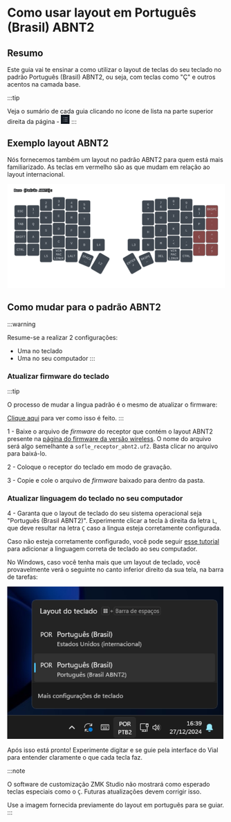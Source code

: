 # Como usar layout em Português (Brasil) ABNT2

## Resumo

Este guia vai te ensinar a como utilizar o layout de teclas do seu teclado no padrão Português (Brasil) ABNT2, ou seja, com teclas como "Ç" e outros acentos na camada base.

:::tip

Veja o sumário de cada guia clicando no ícone de lista na parte superior direita da página - <img src="/img/icone-sumario.png" alt="Exemplo" width="20" />
:::

## Exemplo layout ABNT2

Nós fornecemos também um layout no padrão ABNT2 para quem está mais familiarizado. As teclas em vermelho são as que mudam em relação ao layout internacional.

<img src="/img/base_abnt.svg" alt="Exemplo" width="800" />

## Como mudar para o padrão ABNT2

:::warning

Resume-se a realizar 2 configurações:
- Uma no teclado
- Uma no seu computador
:::

### Atualizar firmware do teclado

:::tip

O processo de mudar a lingua padrão é o mesmo de atualizar o firmware:

[Clique aqui](./COMO_ATUALIZAR_FIRMWARE.md) para ver como isso é feito.
:::

1 - Baixe o arquivo de _firmware_ do receptor que contém o layout ABNT2 presente na [página do firmware da versão wireless](https://github.com/TergoTeclados/zmk-config-tergo-sofle/releases/). O nome do arquivo será algo semelhante a `sofle_receptor_abnt2.uf2`. Basta clicar no arquivo para baixá-lo.

2 - Coloque o receptor do teclado em modo de gravação.

3 - Copie e cole o arquivo de _firmware_ baixado para dentro da pasta.

### Atualizar linguagem do teclado no seu computador

4 - Garanta que o layout de teclado do seu sistema operacional seja "Português (Brasil ABNT2)". Experimente clicar a tecla à direita da letra `L`, que deve resultar na letra `Ç` caso a lingua esteja corretamente configurada.

Caso não esteja corretamente configurado, você pode seguir [esse tutorial](https://tecnoblog.net/responde/como-configurar-o-teclado-de-um-notebook-windows-abnt-e-abnt2/) para adicionar a linguagem correta de teclado ao seu computador.

No Windows, caso você tenha mais que um layout de teclado, você provavelmente verá o seguinte no canto inferior direito da sua tela, na barra de tarefas:

<img src="/img/teclados_no_windows.png" alt="Exemplo" width="500" />

Após isso está pronto! Experimente digitar e se guie pela interface do Vial para entender claramente o que cada tecla faz.

:::note

O software de customização ZMK Studio não mostrará como esperado teclas especiais como o `Ç`. Futuras atualizações devem corrigir isso.

Use a imagem fornecida previamente do layout em português para se guiar.
:::